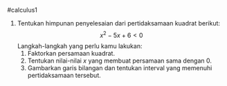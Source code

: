 #calculus1 

1. Tentukan himpunan penyelesaian dari pertidaksamaan kuadrat berikut: $$x^2-5x+6 < 0$$Langkah-langkah yang perlu kamu lakukan:
   1. Faktorkan persamaan kuadrat.
   2. Tentukan nilai-nilai $x$ yang membuat persamaan sama dengan 0.
   3. Gambarkan garis bilangan dan tentukan interval yang memenuhi pertidaksamaan tersebut.